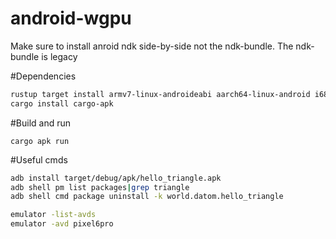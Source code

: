 # android-wgpu

Make sure to install anroid ndk side-by-side not the ndk-bundle. The ndk-bundle is legacy

#Dependencies
```bash
rustup target install armv7-linux-androideabi aarch64-linux-android i686-linux-android x86_64-linux-android
cargo install cargo-apk
```

#Build and run
```
cargo apk run
```

#Useful cmds
```bash
adb install target/debug/apk/hello_triangle.apk
adb shell pm list packages|grep triangle
adb shell cmd package uninstall -k world.datom.hello_triangle

emulator -list-avds
emulator -avd pixel6pro
```



